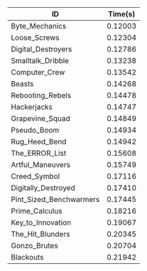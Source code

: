|ID|Time(s)|
|-|-|
|Byte_Mechanics|0.12003|
|Loose_Screws|0.12304|
|Digital_Destroyers|0.12786|
|Smalltalk_Dribble|0.13238|
|Computer_Crew|0.13542|
|Beasts|0.14268|
|Rebooting_Rebels|0.14478|
|Hackerjacks|0.14747|
|Grapevine_Squad|0.14849|
|Pseudo_Boom|0.14934|
|Rug_Heed_Bend|0.14942|
|The_ERROR_List|0.15608|
|Artful_Maneuvers|0.15749|
|Creed_Symbol|0.17116|
|Digitally_Destroyed|0.17410|
|Pint_Sized_Benchwarmers|0.17445|
|Prime_Calculus|0.18216|
|Key_to_Innovation|0.19067|
|The_Hit_Blunders|0.20345|
|Gonzo_Brutes|0.20704|
|Blackouts|0.21942|
